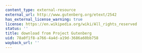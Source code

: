 ```yaml
---
content_type: external-resource
external_url: http://www.gutenberg.org/etext/2542
has_external_license_warning: true
license: https://en.wikipedia.org/wiki/All_rights_reserved
status: ''
title: download from Project Gutenberg
uid: 78a0f1f8-a766-4a4d-a19d-3686a60bb758
wayback_url: ''
---
```

